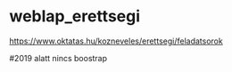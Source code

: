 # weblap_erettsegi

https://www.oktatas.hu/kozneveles/erettsegi/feladatsorok

#2019 alatt nincs boostrap
